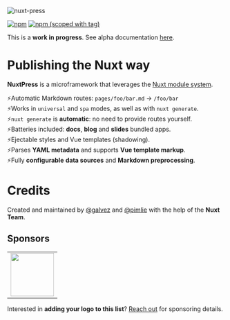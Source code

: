 ![nuxt-press](https://user-images.githubusercontent.com/904724/59497906-a2d9d680-8e94-11e9-8fac-a7172827f349.png)

<!--uncomment after release-->
<!--a href="https://circleci.com/gh/nuxt/press/"><img src="https://badgen.net/circleci/github/nuxt/press" alt="Build Status"></a>
<a href="https://codecov.io/gh/nuxt/press"><img src="https://badgen.net/codecov/c/github/nuxt/press/master" alt="Coverage Status"></a-->
[![npm](https://img.shields.io/npm/dt/@nuxt/press.svg)](https://www.npmjs.com/package/@nuxt/press)
[![npm (scoped with tag)](https://img.shields.io/npm/v/@nuxt/press/latest.svg)](https://www.npmjs.com/package/@nuxt/press)

This is a **work in progress**. See alpha documentation [here][alpha-docs].

[alpha-docs]: https://serene-lamarr-39961d.netlify.com

# Publishing the Nuxt way

**NuxtPress** is a microframework that leverages the [Nuxt module system][1].

[1]: https://nuxtjs.org/guide/modules/

⚡Automatic Markdown routes: `pages/foo/bar.md` → `/foo/bar`<br>
⚡Works in `universal` and `spa` modes, as well as with `nuxt generate`.<br>
⚡`nuxt generate` is **automatic**: no need to provide routes yourself.<br>
⚡Batteries included: **docs**, **blog** and **slides** bundled apps.<br>
⚡Ejectable styles and Vue templates (shadowing).<br>
⚡Parses **YAML metadata** and supports **Vue template markup**.<br>
⚡Fully **configurable** **data sources** and **Markdown preprocessing**.<br>

# Credits

Created and maintained by [@galvez][galvez] and [@pimlie][pimlie] with the 
help of the **Nuxt Team**.

[galvez]: https://github.com/galvez
[pimlie]: https://github.com/pimlie

## Sponsors

<table>
<tr>
<td>
<a href="https://www.qomplx.com/?ref=vuetify-github">
<img height="100px" src="https://user-images.githubusercontent.com/12291/50407303-987b3180-07bb-11e9-80b8-9609f99023dc.png">
</a>
</td>
</tr>
</table>

Interested in **adding your logo to this list**? [Reach out][contact] for sponsoring details.

[contact]: maito:jonasgalvez@gmail.com
